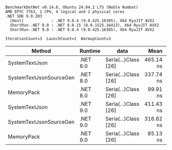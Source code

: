 ```

BenchmarkDotNet v0.14.0, Ubuntu 24.04.2 LTS (Noble Numbat)
AMD EPYC 7763, 1 CPU, 4 logical and 2 physical cores
.NET SDK 9.0.203
  [Host]            : .NET 9.0.4 (9.0.425.16305), X64 RyuJIT AVX2
  ShortRun-.NET 8.0 : .NET 8.0.15 (8.0.1525.16413), X64 RyuJIT AVX2
  ShortRun-.NET 9.0 : .NET 9.0.4 (9.0.425.16305), X64 RyuJIT AVX2

IterationCount=3  LaunchCount=1  WarmupCount=3  

```
| Method                  | Runtime  | data                 | Mean      | Error     | StdDev   | Min       | Max       | Gen0   | Allocated |
|------------------------ |--------- |--------------------- |----------:|----------:|---------:|----------:|----------:|-------:|----------:|
| SystemTextJson          | .NET 8.0 | Seria(...)Class [26] | 465.14 ns | 68.168 ns | 3.737 ns | 460.83 ns | 467.43 ns | 0.0196 |     328 B |
| SystemTextJsonSourceGen | .NET 8.0 | Seria(...)Class [26] | 337.74 ns |  5.191 ns | 0.285 ns | 337.44 ns | 338.01 ns | 0.0219 |     368 B |
| MemoryPack              | .NET 8.0 | Seria(...)Class [26] |  99.91 ns |  4.760 ns | 0.261 ns |  99.67 ns | 100.19 ns | 0.0076 |     128 B |
| SystemTextJson          | .NET 9.0 | Seria(...)Class [26] | 411.43 ns | 37.623 ns | 2.062 ns | 409.08 ns | 412.94 ns | 0.0196 |     328 B |
| SystemTextJsonSourceGen | .NET 9.0 | Seria(...)Class [26] | 316.62 ns | 33.269 ns | 1.824 ns | 315.09 ns | 318.64 ns | 0.0219 |     368 B |
| MemoryPack              | .NET 9.0 | Seria(...)Class [26] |  85.13 ns |  6.757 ns | 0.370 ns |  84.82 ns |  85.54 ns | 0.0076 |     128 B |
